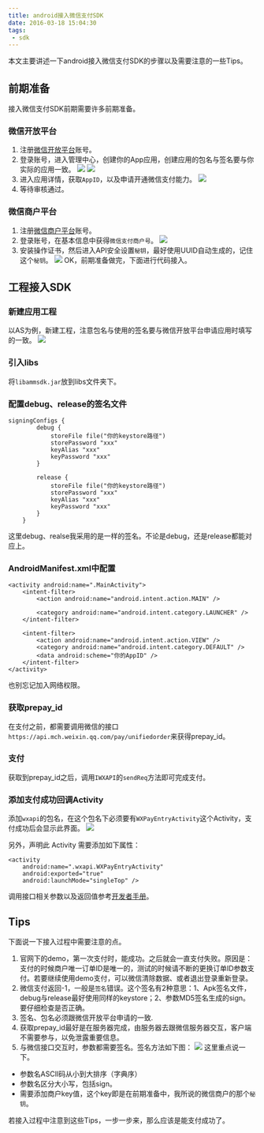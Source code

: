 ```yaml
---
title: android接入微信支付SDK
date: 2016-03-18 15:04:30
tags:
 - sdk
---
```


本文主要讲述一下android接入微信支付SDK的步骤以及需要注意的一些Tips。

## 前期准备
接入微信支付SDK前期需要许多前期准备。
### 微信开放平台
1. 注册[微信开放平台](https://open.weixin.qq.com/)账号。
2. 登录账号，进入管理中心，创建你的App应用，创建应用的包名与签名要与你实际的应用一致。
![](http://7xryow.com1.z0.glb.clouddn.com/2016/03/wechat-sdk1.png)
![](http://7xryow.com1.z0.glb.clouddn.com/2016/03/wechat-sdk5.png)
3. 进入应用详情，获取``AppID``，以及申请开通微信支付能力。
![](http://7xryow.com1.z0.glb.clouddn.com/2016/03/wechat-sdk2.png)
4. 等待审核通过。

<!--more-->

### 微信商户平台
1. 注册[微信商户平台](https://pay.weixin.qq.com)账号。
2. 登录账号，在基本信息中获得``微信支付商户号``。
![](http://7xryow.com1.z0.glb.clouddn.com/2016/03/wechat-sdk3.png)
3. 安装操作证书，然后进入API安全设置``秘钥``，最好使用UUID自动生成的，记住这个``秘钥``。
![](http://7xryow.com1.z0.glb.clouddn.com/2016/03/wechat-sdk4.png)
OK，前期准备做完，下面进行代码接入。

## 工程接入SDK
### 新建应用工程
以AS为例，新建工程，注意包名与使用的签名要与微信开放平台申请应用时填写的一致。
![](http://7xryow.com1.z0.glb.clouddn.com/2016/03/wechat-sdk8.png)
### 引入libs
将``libammsdk.jar``放到libs文件夹下。
### 配置debug、release的签名文件
```
signingConfigs {
        debug {
            storeFile file("你的keystore路径")
            storePassword "xxx"
            keyAlias "xxx"
            keyPassword "xxx"
        }

        release {
            storeFile file("你的keystore路径")
            storePassword "xxx"
            keyAlias "xxx"
            keyPassword "xxx"
        }
    }
```
这里debug、realse我采用的是一样的签名。不论是debug，还是release都能对应上。
### AndroidManifest.xml中配置
```
<activity android:name=".MainActivity">
    <intent-filter>
        <action android:name="android.intent.action.MAIN" />

        <category android:name="android.intent.category.LAUNCHER" />
    </intent-filter>

    <intent-filter>
        <action android:name="android.intent.action.VIEW" />
        <category android:name="android.intent.category.DEFAULT" />
        <data android:scheme="你的AppID" />
    </intent-filter>
</activity>
```
也别忘记加入网络权限。
### 获取prepay_id
在支付之前，都需要调用微信的接口``https://api.mch.weixin.qq.com/pay/unifiedorder``来获得prepay_id。
### 支付
获取到prepay_id之后，调用``IWXAPI``的``sendReq``方法即可完成支付。
### 添加支付成功回调Activity
添加``wxapi``的包名，在这个包名下必须要有``WXPayEntryActivity``这个Activity，支付成功后会显示此界面。
![](http://7xryow.com1.z0.glb.clouddn.com/2016/03/wechat-sdk6.png)

另外，声明此 Activity 需要添加如下属性：
```
<activity
    android:name=".wxapi.WXPayEntryActivity"
    android:exported="true"
    android:launchMode="singleTop" />
```

调用接口相关参数以及返回值参考[开发者手册](https://pay.weixin.qq.com/wiki/doc/api/app/app.php?chapter=8_1)。


## Tips
下面说一下接入过程中需要注意的点。
1. 官网下的demo，第一次支付时，能成功。之后就会一直支付失败。原因是：支付的时候商户唯一订单ID是唯一的，测试的时候请不断的更换订单ID参数支付。若要继续使用demo支付，可以微信清除数据、或者退出登录重新登录。
2. 微信支付返回-1，一般是``签名``错误。这个签名有2种意思：1、Apk签名文件，debug与release最好使用同样的keystore；2、参数MD5签名生成的sign。要仔细检查是否正确。
3. 签名、包名必须跟微信开放平台申请的一致.
4. 获取prepay_id最好是在服务器完成，由服务器去跟微信服务器交互，客户端不需要参与，以免泄露重要信息。
5. 与微信接口交互时，参数都需要签名。签名方法如下图：
![](http://7xryow.com1.z0.glb.clouddn.com/2016/03/wechat-sdk7.png)
这里重点说一下。
 - 参数名ASCII码从小到大排序（字典序）
 - 参数名区分大小写，包括sign。
 - 需要添加商户key值，这个key即是在前期准备中，我所说的微信商户的那个``秘钥``。

若接入过程中注意到这些Tips，一步一步来，那么应该是能支付成功了。
